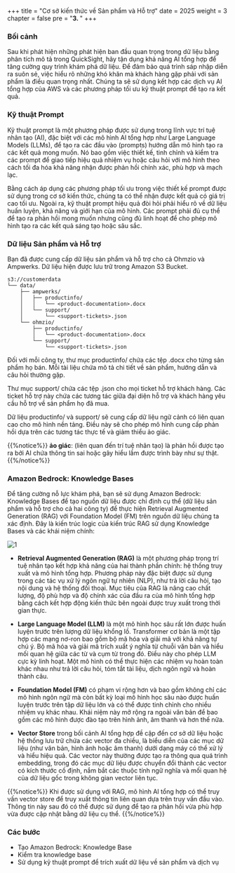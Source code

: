 +++
title = "Cơ sở kiến thức về Sản phẩm và Hỗ trợ"
date = 2025
weight = 3
chapter = false
pre = "<b>3. </b>"
+++

### Bối cảnh
Sau khi phát hiện những phát hiện ban đầu quan trọng trong dữ liệu bằng phân tích mô tả trong QuickSight, hãy tận dụng khả năng AI tổng hợp để tăng cường quy trình khám phá dữ liệu. Để đảm bảo quá trình sáp nhập diễn ra suôn sẻ, việc hiểu rõ những khó khăn mà khách hàng gặp phải với sản phẩm là điều quan trọng nhất. Chúng ta sẽ sử dụng kết hợp các dịch vụ AI tổng hợp của AWS và các phương pháp tối ưu kỹ thuật prompt để tạo ra kết quả.

### Kỹ thuật Prompt

Kỹ thuật prompt là một phương pháp được sử dụng trong lĩnh vực trí tuệ nhân tạo (AI), đặc biệt với các mô hình AI tổng hợp như Large Language Models (LLMs), để tạo ra các đầu vào (prompts) hướng dẫn mô hình tạo ra các kết quả mong muốn. Nó bao gồm việc thiết kế, tinh chỉnh và kiểm tra các prompt để giao tiếp hiệu quả nhiệm vụ hoặc câu hỏi với mô hình theo cách tối đa hóa khả năng nhận được phản hồi chính xác, phù hợp và mạch lạc.

Bằng cách áp dụng các phương pháp tối ưu trong việc thiết kế prompt được sử dụng trong cơ sở kiến thức, chúng ta có thể nhận được kết quả có giá trị cao tối ưu. Ngoài ra, kỹ thuật prompt hiệu quả đòi hỏi phải hiểu rõ về dữ liệu huấn luyện, khả năng và giới hạn của mô hình. Các prompt phải đủ cụ thể để tạo ra phản hồi mong muốn nhưng cũng đủ linh hoạt để cho phép mô hình tạo ra các kết quả sáng tạo hoặc sâu sắc.

### Dữ liệu Sản phẩm và Hỗ trợ

Bạn đã được cung cấp dữ liệu sản phẩm và hỗ trợ cho cả Ohmzio và Ampwerks. Dữ liệu hiện được lưu trữ trong Amazon S3 Bucket.

    s3://customerdata
    └── data/
        ├── ampwerks/
        │   ├── productinfo/
        │   │   └── <product-documentation>.docx
        │   └── support/
        │       └── <support-tickets>.json
        └── ohmzio/
            ├── productinfo/
            │   └── <product-documentation>.docx
            └── support/
                └── <support-tickets>.json

Đối với mỗi công ty, thư mục productinfo/ chứa các tệp .docx cho từng sản phẩm họ bán. Mỗi tài liệu chứa mô tả chi tiết về sản phẩm, hướng dẫn và câu hỏi thường gặp.

Thư mục support/ chứa các tệp .json cho mọi ticket hỗ trợ khách hàng. Các ticket hỗ trợ này chứa các tương tác giữa đại diện hỗ trợ và khách hàng yêu cầu hỗ trợ về sản phẩm họ đã mua.

Dữ liệu productinfo/ và support/ sẽ cung cấp dữ liệu ngữ cảnh có liên quan cao cho mô hình nền tảng. Điều này sẽ cho phép mô hình cung cấp phản hồi dựa trên các tương tác thực tế và giảm thiểu ảo giác.

{{%notice%}}
**ảo giác**: (liên quan đến trí tuệ nhân tạo) là phản hồi được tạo ra bởi AI chứa thông tin sai hoặc gây hiểu lầm được trình bày như sự thật.
{{%/notice%}}

### Amazon Bedrock: Knowledge Bases

Để tăng cường nỗ lực khám phá, bạn sẽ sử dụng Amazon Bedrock: Knowledge Bases để tạo nguồn dữ liệu được chỉ định cụ thể (dữ liệu sản phẩm và hỗ trợ cho cả hai công ty) để thực hiện Retrieval Augmented Generation (RAG) với Foundation Model (FM) trên nguồn dữ liệu chúng ta xác định. Đây là kiến trúc logic của kiến trúc RAG sử dụng Knowledge Bases và các khái niệm chính:

![1](../../images/3/1.png)

* **Retrieval Augmented Generation (RAG)** là một phương pháp trong trí tuệ nhân tạo kết hợp khả năng của hai thành phần chính: hệ thống truy xuất và mô hình tổng hợp. Phương pháp này đặc biệt được sử dụng trong các tác vụ xử lý ngôn ngữ tự nhiên (NLP), như trả lời câu hỏi, tạo nội dung và hệ thống đối thoại. Mục tiêu của RAG là nâng cao chất lượng, độ phù hợp và độ chính xác của đầu ra của mô hình tổng hợp bằng cách kết hợp động kiến thức bên ngoài được truy xuất trong thời gian thực.

* **Large Language Model (LLM)** là một mô hình học sâu rất lớn được huấn luyện trước trên lượng dữ liệu khổng lồ. Transformer cơ bản là một tập hợp các mạng nơ-ron bao gồm bộ mã hóa và giải mã với khả năng tự chú ý. Bộ mã hóa và giải mã trích xuất ý nghĩa từ chuỗi văn bản và hiểu mối quan hệ giữa các từ và cụm từ trong đó. Điều này cho phép LLM cực kỳ linh hoạt. Một mô hình có thể thực hiện các nhiệm vụ hoàn toàn khác nhau như trả lời câu hỏi, tóm tắt tài liệu, dịch ngôn ngữ và hoàn thành câu.

* **Foundation Model (FM)** có phạm vi rộng hơn và bao gồm không chỉ các mô hình ngôn ngữ mà còn bất kỳ loại mô hình học sâu nào được huấn luyện trước trên tập dữ liệu lớn và có thể được tinh chỉnh cho nhiều nhiệm vụ khác nhau. Khái niệm này mở rộng ra ngoài văn bản để bao gồm các mô hình được đào tạo trên hình ảnh, âm thanh và hơn thế nữa.

* **Vector Store** trong bối cảnh AI tổng hợp đề cập đến cơ sở dữ liệu hoặc hệ thống lưu trữ chứa các vector đa chiều, là biểu diễn của các mục dữ liệu (như văn bản, hình ảnh hoặc âm thanh) dưới dạng máy có thể xử lý và hiểu hiệu quả. Các vector này thường được tạo ra thông qua quá trình embedding, trong đó các mục dữ liệu được chuyển đổi thành các vector có kích thước cố định, nắm bắt các thuộc tính ngữ nghĩa và mối quan hệ của dữ liệu gốc trong không gian vector liên tục.

{{%notice%}}
Khi được sử dụng với RAG, mô hình AI tổng hợp có thể truy vấn vector store để truy xuất thông tin liên quan dựa trên truy vấn đầu vào. Thông tin này sau đó có thể được sử dụng để tạo ra phản hồi vừa phù hợp vừa được cập nhật bằng dữ liệu cụ thể.
{{%/notice%}}

### Các bước

* Tạo Amazon Bedrock: Knowledge Base
* Kiểm tra knowledge base
* Sử dụng kỹ thuật prompt để trích xuất dữ liệu về sản phẩm và dịch vụ
